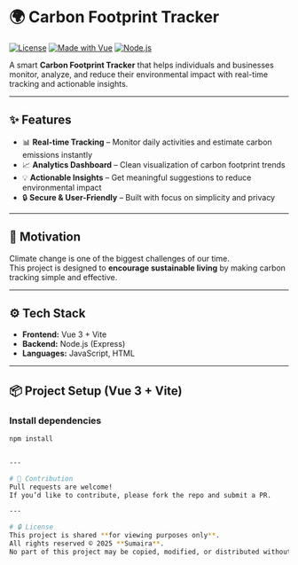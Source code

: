 
# 🌍 Carbon Footprint Tracker

[![License](https://img.shields.io/badge/License-Proprietary-red.svg)](#-license)
[![Made with Vue](https://img.shields.io/badge/Made%20with-Vue.js-42b883.svg)](https://vuejs.org/)
[![Node.js](https://img.shields.io/badge/Backend-Node.js-339933.svg)](https://nodejs.org/)

A smart **Carbon Footprint Tracker** that helps individuals and businesses monitor, analyze, and reduce their environmental impact with real-time tracking and actionable insights.

---

## ✨ Features
- 📊 **Real-time Tracking** – Monitor daily activities and estimate carbon emissions instantly  
- 📈 **Analytics Dashboard** – Clean visualization of carbon footprint trends  
- 💡 **Actionable Insights** – Get meaningful suggestions to reduce environmental impact  
- 🔒 **Secure & User-Friendly** – Built with focus on simplicity and privacy  

---

## 🚀 Motivation
Climate change is one of the biggest challenges of our time.  
This project is designed to **encourage sustainable living** by making carbon tracking simple and effective.

---

## ⚙️ Tech Stack
- **Frontend:** Vue 3 + Vite  
- **Backend:** Node.js (Express)  
- **Languages:** JavaScript, HTML  

---

## 📦 Project Setup (Vue 3 + Vite)

### Install dependencies
```bash
npm install


---

# 📝 Contribution
Pull requests are welcome!  
If you’d like to contribute, please fork the repo and submit a PR.

---

# 🔒 License
This project is shared **for viewing purposes only**.  
All rights reserved © 2025 **Sumaira**.  
No part of this project may be copied, modified, or distributed without explicit permission.
